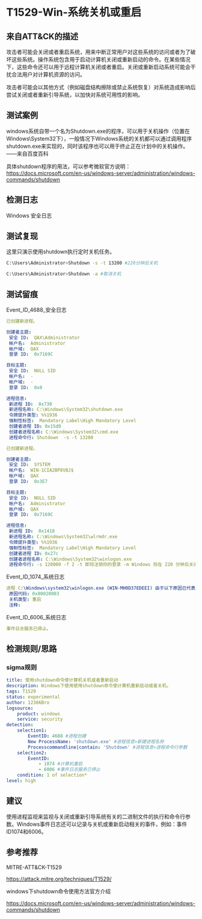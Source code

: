 # T1529-Win-系统关机或重启

## 来自ATT&CK的描述

攻击者可能会关闭或者重启系统，用来中断正常用户对这些系统的访问或者为了破坏这些系统。操作系统包含用于启动计算机关闭或重新启动的命令。在某些情况下，这些命令还可以用于远程计算机关闭或者重启。关闭或重新启动系统可能会干扰合法用户对计算机资源的访问。

攻击者可能会以其他方式（例如磁盘结构擦除或禁止系统恢复）对系统造成影响后尝试关闭或者重新引导系统，以加快对系统可用性的影响。

## 测试案例

windows系统自带一个名为Shutdown.exe的程序，可以用于关机操作（位置在Windows\System32下），一般情况下Windows系统的关机都可以通过调用程序 shutdown.exe来实现的，同时该程序也可以用于终止正在计划中的关机操作。——来自百度百科

具体shutdown程序的用法，可以参考微软官方说明：<https://docs.microsoft.com/en-us/windows-server/administration/windows-commands/shutdown>

## 检测日志

Windows 安全日志

## 测试复现

这里只演示使用shutdown执行定时关机任务。

```bash
C:\Users\Administrator>Shutdown -s -t 13200 #220分钟后关机

C:\Users\Administrator>Shutdown -a #取消关机
```

## 测试留痕

Event_ID_4688_安全日志

```yml
已创建新进程。

创建者主题:
 安全 ID:  QAX\Administrator
 帐户名:  Administrator
 帐户域:  QAX
 登录 ID:  0x7169C

目标主题:
 安全 ID:  NULL SID
 帐户名:  -
 帐户域:  -
 登录 ID:  0x0

进程信息:
 新进程 ID:  0x730
 新进程名称: C:\Windows\System32\shutdown.exe
 令牌提升类型: %%1936
 强制性标签:  Mandatory Label\High Mandatory Level
 创建者进程 ID: 0x15d0
 创建者进程名称: C:\Windows\System32\cmd.exe
 进程命令行: Shutdown  -s -t 13200

已创建新进程。

创建者主题:
 安全 ID:  SYSTEM
 帐户名:  WIN-1CIA2BP8VBJ$
 帐户域:  QAX
 登录 ID:  0x3E7

目标主题:
 安全 ID:  NULL SID
 帐户名:  Administrator
 帐户域:  QAX
 登录 ID:  0x7169C

进程信息:
 新进程 ID:  0x1418
 新进程名称: C:\Windows\System32\wlrmdr.exe
 令牌提升类型: %%1936
 强制性标签:  Mandatory Label\High Mandatory Level
 创建者进程 ID: 0x27c
 创建者进程名称: C:\Windows\System32\winlogon.exe
 进程命令行: -s 120000 -f 2 -t 即将注销你的登录 -m Windows 将在 220 分钟后关闭。
```

Event_ID_1074_系统日志

```yml
进程 C:\Windows\system32\winlogon.exe (WIN-MH0D37EDEEI) 由于以下原因已代表用户 NT AUTHORITY\SYSTEM 启动计算机 WIN-1CIA2BP8VBJ 的 重启: 操作系统: 升级(计划内)
 原因代码: 0x80020003
 关机类型: 重启
 注释: 
```

Event_ID_6006_系统日志

```yml
事件日志服务已停止。
```

## 检测规则/思路

### sigma规则

```yml
title: 使用shutdown命令使计算机关机或者重新启动
description: Windows下使用使用shutdown命令使计算机重新启动或者关机。
tags: T1529
status: experimental
author: 12306Bro
logsource:
    product: windows
    service: security
detection:
    selection1:
        EventID: 4688 #进程创建
        New ProcessName: 'shutdown.exe' #进程信息>新建进程名称
        Processcommandline|contain: 'Shutdown' #进程信息>进程命令行参数
    selection2:
        EventID: 
            - 1074 #计算机重启
            - 6006 #事件日志服务已停止
    condition: 1 of selection*
level: high
```

## 建议

使用进程监视来监视与关闭或重新引导系统有关的二进制文件的执行和命令行参数。Windows事件日志还可以记录与关机或重新启动相关的事件，例如：事件ID1074和6006。

## 参考推荐

MITRE-ATT&CK-T1529

<https://attack.mitre.org/techniques/T1529/>

windows下shutdown命令使用方法官方介绍

<https://docs.microsoft.com/en-us/windows-server/administration/windows-commands/shutdown>
